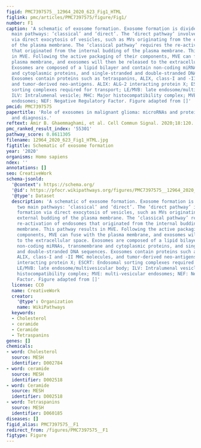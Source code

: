 ```yaml
---
figid: PMC7397575__12964_2020_623_Fig1_HTML
figlink: pmc/articles/PMC7397575/figure/Fig1/
number: F1
caption: 'A schematic of exosome formation. Exosome formation is divided into two
  main pathways: ‘classical’ and ‘direct’. The ‘direct pathway’ involves exosome formation
  via direct exocytosis of vesicles, such as MVs originating from the external budding
  of the plasma membrane. The ‘classical pathway’ requires the re-activation of endosomes
  that originated from the internal budding of the plasma membrane. This pathway results
  in MVE. Following the active packaging of their components, MVE can fuse with the
  plasma membrane, and exosomes will then be released to the extracellular space.
  Exosomes are composed of a lipid bilayer and contain non-coding miRNAs, transmembrane
  and cytoplasmic proteins, and single-stranded and double-stranded DNA sequences.
  Exosomes contain proteins such as tetraspanins, ALIX, class-I and -II MHC molecules,
  and tumor-derived neo-antigens. ALIX: ALG-2 interacting protein X; ESCRT: Endosomal
  sorting complexes required for transport; LE/MVB: late endosome/multivesicular body;
  ILV: Intralumenal vesicle; MHC: Major histocompatibility complex; MVE: multi-vesicular
  endosomes; NEF: Negative Regulatory Factor. Figure adapted from []'
pmcid: PMC7397575
papertitle: 'Role of exosomes in malignant glioma: microRNAs and proteins in pathogenesis
  and diagnosis.'
reftext: Amir B. Ghaemmaghami, et al. Cell Commun Signal. 2020;18:120.
pmc_ranked_result_index: '55301'
pathway_score: 0.8611305
filename: 12964_2020_623_Fig1_HTML.jpg
figtitle: Schematic of exosome formation
year: '2020'
organisms: Homo sapiens
ndex: ''
annotations: []
seo: CreativeWork
schema-jsonld:
  '@context': https://schema.org/
  '@id': https://pfocr.wikipathways.org/figures/PMC7397575__12964_2020_623_Fig1_HTML.html
  '@type': Dataset
  description: 'A schematic of exosome formation. Exosome formation is divided into
    two main pathways: ‘classical’ and ‘direct’. The ‘direct pathway’ involves exosome
    formation via direct exocytosis of vesicles, such as MVs originating from the
    external budding of the plasma membrane. The ‘classical pathway’ requires the
    re-activation of endosomes that originated from the internal budding of the plasma
    membrane. This pathway results in MVE. Following the active packaging of their
    components, MVE can fuse with the plasma membrane, and exosomes will then be released
    to the extracellular space. Exosomes are composed of a lipid bilayer and contain
    non-coding miRNAs, transmembrane and cytoplasmic proteins, and single-stranded
    and double-stranded DNA sequences. Exosomes contain proteins such as tetraspanins,
    ALIX, class-I and -II MHC molecules, and tumor-derived neo-antigens. ALIX: ALG-2
    interacting protein X; ESCRT: Endosomal sorting complexes required for transport;
    LE/MVB: late endosome/multivesicular body; ILV: Intralumenal vesicle; MHC: Major
    histocompatibility complex; MVE: multi-vesicular endosomes; NEF: Negative Regulatory
    Factor. Figure adapted from []'
  license: CC0
  name: CreativeWork
  creator:
    '@type': Organization
    name: WikiPathways
  keywords:
  - Cholesterol
  - ceramide
  - Ceramide
  - Tetraspanins
genes: []
chemicals:
- word: Cholesterol
  source: MESH
  identifier: D002784
- word: ceramide
  source: MESH
  identifier: D002518
- word: Ceramide
  source: MESH
  identifier: D002518
- word: Tetraspanins
  source: MESH
  identifier: D060185
diseases: []
figid_alias: PMC7397575__F1
redirect_from: /figures/PMC7397575__F1
figtype: Figure
---
```

